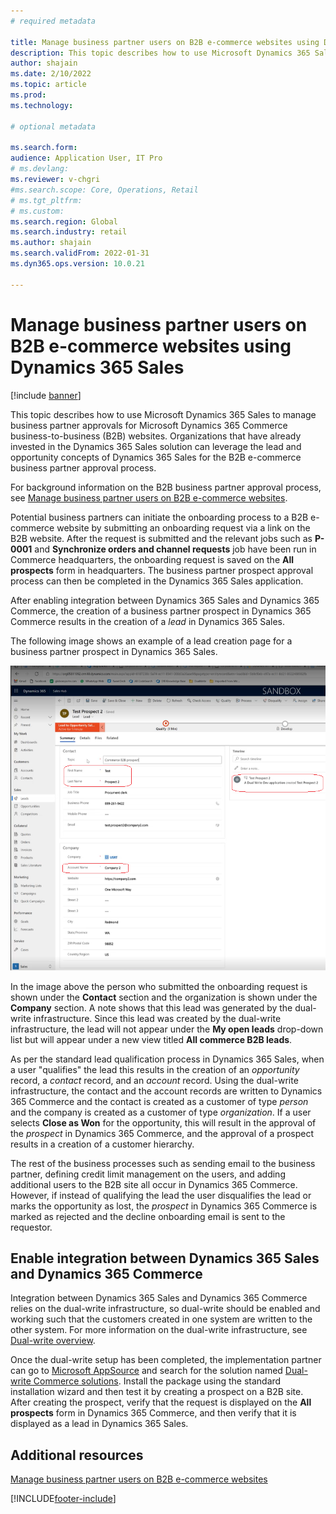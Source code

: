 ```yaml
---
# required metadata

title: Manage business partner users on B2B e-commerce websites using Dynamics 365 Sales.
description: This topic describes how to use Microsoft Dynamics 365 Sales to manage business partner approvals for Microsoft Dynamics 365 Commerce B2B websites.
author: shajain
ms.date: 2/10/2022
ms.topic: article
ms.prod: 
ms.technology:

# optional metadata

ms.search.form:
audience: Application User, IT Pro
# ms.devlang: 
ms.reviewer: v-chgri
#ms.search.scope: Core, Operations, Retail
# ms.tgt_pltfrm: 
# ms.custom: 
ms.search.region: Global
ms.search.industry: retail
ms.author: shajain
ms.search.validFrom: 2022-01-31
ms.dyn365.ops.version: 10.0.21

---
```


# Manage business partner users on B2B e-commerce websites using Dynamics 365 Sales

[!include [banner](../../includes/banner.md)]

This topic describes how to use Microsoft Dynamics 365 Sales to manage business partner approvals for Microsoft Dynamics 365 Commerce business-to-business (B2B) websites. Organizations that have already invested in the Dynamics 365 Sales solution can leverage the lead and opportunity concepts of Dynamics 365 Sales for the B2B e-commerce business partner approval process.

For background information on the B2B business partner approval process, see [Manage business partner users on B2B e-commerce websites](manage-b2b-users.md).
 
Potential business partners can initiate the onboarding process to a B2B e-commerce website by submitting an onboarding request via a link on the B2B website. After the request is submitted and the relevant jobs such as **P-0001** and **Synchronize orders and channel requests** job have been run in Commerce headquarters, the onboarding request is saved on the **All prospects** form in headquarters. The business partner prospect approval process can then be completed in the Dynamics 365 Sales application. 

After enabling integration between Dynamics 365 Sales and Dynamics 365 Commerce, the creation of a business partner prospect in Dynamics 365 Commerce results in the creation of a *lead* in Dynamics 365 Sales. 

The following image shows an example of a lead creation page for a business partner prospect in Dynamics 365 Sales. 

![Lead creation in Dynamics 365 Sales](/articles/commerce/media/LeadInSales.png)

In the image above the person who submitted the onboarding request is shown under the **Contact** section and the organization is shown under the **Company** section. A note shows that this lead was generated by the dual-write infrastructure. Since this lead was created by the dual-write infrastructure, the lead will not appear under the **My open leads** drop-down list but will appear under a new view titled **All commerce B2B leads**.

As per the standard lead qualification process in Dynamics 365 Sales, when a user "qualifies" the lead this results in the creation of an *opportunity* record, a *contact* record, and an *account* record. Using the dual-write infrastructure, the contact and the account records are written to Dynamics 365 Commerce and the contact is created as a customer of type *person* and the company is created as a customer of type *organization*. If a user selects **Close as Won** for the opportunity, this will result in the approval of the *prospect* in Dynamics 365 Commerce, and the approval of a prospect results in a creation of a customer hierarchy. 

The rest of the business processes such as sending email to the business partner, defining credit limit management on the users, and adding additional users to the B2B site all occur in Dynamics 365 Commerce. However, if instead of qualifying the lead the user disqualifies the lead or marks the opportunity as lost, the *prospect* in Dynamics 365 Commerce is marked as rejected and the decline onboarding email is sent to the requestor.

## Enable integration between Dynamics 365 Sales and Dynamics 365 Commerce

Integration between Dynamics 365 Sales and Dynamics 365 Commerce relies on the dual-write infrastructure, so dual-write should be enabled and working such that the customers created in one system are written to the other system. For more information on the dual-write infrastructure, see [Dual-write overview](/dynamics365/fin-ops-core/dev-itpro/data-entities/dual-write/dual-write-overview).

Once the dual-write setup has been completed, the implementation partner can go to [Microsoft AppSource](https://appsource.microsoft.com/) and search for the solution named [Dual-write Commerce solutions](https://partner.microsoft.com/en-us/dashboard/commercial-marketplace/offers/7ca1d8c9-dc79-4cb7-a82e-8dc96a25acca/overview). Install the package using the standard installation wizard and then test it by creating a prospect on a B2B site. After creating the prospect, verify that the request is displayed on the **All prospects** form in Dynamics 365 Commerce, and then verify that it is displayed as a lead in Dynamics 365 Sales.

## Additional resources

[Manage business partner users on B2B e-commerce websites](manage-b2b-users.md)

[!INCLUDE[footer-include](../../includes/footer-banner.md)]
